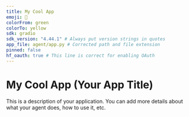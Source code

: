 ```yaml
---
title: My Cool App
emoji: 🌟
colorFrom: green
colorTo: yellow
sdk: gradio
sdk_version: "4.44.1" # Always put version strings in quotes
app_file: agent/app.py # Corrected path and file extension
pinned: false
hf_oauth: true # This line is correct for enabling OAuth
---
```


# My Cool App (Your App Title)

This is a description of your application.
You can add more details about what your agent does, how to use it, etc.